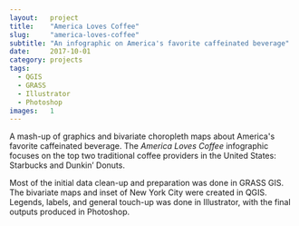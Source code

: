 ```yaml
---
layout:   project
title:    "America Loves Coffee"
slug:     "america-loves-coffee"
subtitle: "An infographic on America's favorite caffeinated beverage"
date:     2017-10-01
category: projects
tags:
  - QGIS
  - GRASS
  - Illustrator
  - Photoshop
images:   1
---
```

A mash-up of graphics and bivariate choropleth maps about America's favorite caffeinated beverage. The _America Loves Coffee_ infographic focuses on the top two traditional coffee providers in the United States: Starbucks and Dunkin’ Donuts.

Most of the initial data clean-up and preparation was done in GRASS GIS. The bivariate maps and inset of New York City were created in QGIS. Legends, labels, and general touch-up was done in Illustrator, with the final outputs produced in Photoshop.